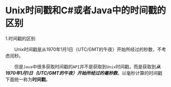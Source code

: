 # Unix时间戳和C#或者Java中的时间戳的区别

1.时间戳的区别

　　Unix时间戳是从1970年1月1日（UTC/GMT的午夜）开始所经过的秒数，不考虑闰秒。

　　但是`Java`中很多获取时间戳的`API`并不是获取到`Unix`时间戳，而是获取到***从1970年1月1日（UTC/GMT的午夜）开始所经过的毫秒数***。以毫秒计算的时间戳下面统一称为**时间戳**。



